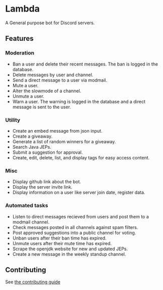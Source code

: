 # Lambda

A General purpose bot for Discord servers.

## Features

### Moderation

* Ban a user and delete their recent messages. The ban is logged in the database.
* Delete messages by user and channel.
* Send a direct message to a user via modmail.
* Mute a user.
* Alter the slowmode of a channel.
* Unmute a user.
* Warn a user. The warning is logged in the database and a direct message is sent to the user.

### Utility

* Create an embed message from json input.
* Create a giveaway.
* Generate a list of random winners for a giveaway.
* Search Java JEPs.
* Submit a suggestion for approval.
* Create, edit, delete, list, and display tags for easy access content.

### Misc

* Display github link about the bot.
* Display the server invite link.
* Display information on a user like server join date, register data.


### Automated tasks

* Listen to direct messages recieved from users and post them to a modmail channel.
* Check messages posted in all channels against spam filters.
* Post approved suggestions into a public channel for voting.
* Unban users after their ban time has expired.
* Unmute users after their mute time has expired.
* Scrape the openjdk website for new and updated JEPs.
* Create a new message in the weekly standup channel.

## Contributing

See [the contributing guide](CONTRIBUTING.md)